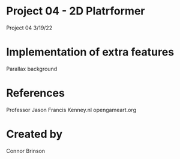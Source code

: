 # Project 04 - 2D Platrformer
Project 04 3/19/22

# Implementation of extra features
Parallax background

# References
Professor Jason Francis
Kenney.nl
opengameart.org

# Created by
Connor Brinson
